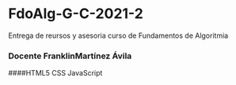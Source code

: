 # FdoAlg-G-C-2021-2
Entrega de reursos y asesoria curso de Fundamentos de Algoritmia
### Docente FranklinMartínez Ávila 
####HTML5 CSS JavaScript
